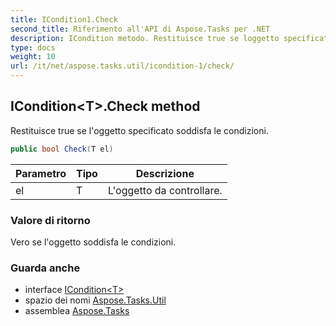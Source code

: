 ```yaml
---
title: ICondition1.Check
second_title: Riferimento all'API di Aspose.Tasks per .NET
description: ICondition metodo. Restituisce true se loggetto specificato soddisfa le condizioni.
type: docs
weight: 10
url: /it/net/aspose.tasks.util/icondition-1/check/
---
```

## ICondition&lt;T&gt;.Check method

Restituisce true se l'oggetto specificato soddisfa le condizioni.

```csharp
public bool Check(T el)
```

| Parametro | Tipo | Descrizione |
| --- | --- | --- |
| el | T | L'oggetto da controllare. |

### Valore di ritorno

Vero se l'oggetto soddisfa le condizioni.

### Guarda anche

* interface [ICondition&lt;T&gt;](../)
* spazio dei nomi [Aspose.Tasks.Util](../../icondition-1/)
* assemblea [Aspose.Tasks](../../../)



